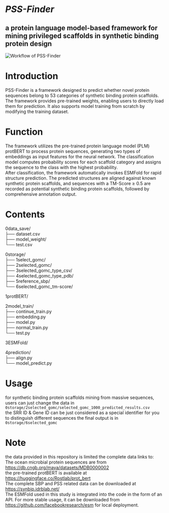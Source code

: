 
***PSS-Finder***
=
a protein language model-based framework for mining privileged scaffolds in synthetic binding protein design
-
![Workflow of PSS-Finder](PSS-Finder.png)

# Introduction  
PSS-Finder is a framework designed to predict whether novel protein sequences belong to 53 categories of synthetic binding protein scaffolds. The framework provides pre-trained weights, enabling users to directly load them for prediction. It also supports model training from scratch by modifying the training dataset.

# Function  
The framework utilizes the pre-trained protein language model (PLM) protBERT to process protein sequences, generating two types of embeddings as input features for the neural network. The classification model computes probability scores for each scaffold category and assigns the sequence to the class with the highest probability.  
After classification, the framework automatically invokes ESMFold for rapid structure prediction. The predicted structures are aligned against known synthetic protein scaffolds, and sequences with a TM-Score ≥ 0.5 are recorded as potential synthetic binding protein scaffolds, followed by comprehensive annotation output.

# Contents
0data_save/  
├── dataset.csv  
├── model_weight/  
└── test.csv  
  
0storage/  
├── 1select_gomc/  
├── 2selected_gomc/  
├── 3selected_gomc_type_csv/  
├── 4selected_gomc_type_pdb/  
├── 5reference_sbp/  
└── 6selected_gomc_tm-score/  
  
1protBERT/
  
2model_train/  
├── continue_train.py  
├── embedding.py  
├── model.py  
├── normal_train.py  
└── test.py  
  
3ESMFold/  
  
4prediction/  
├── align.py  
└── model_predict.py  

# Usage
for synthetic binding protein scaffolds mining from massive sequences, users can just change the data in `0storage/2selected_gomc/selected_gomc_1000_predicted_results.csv`  
the SRR ID & Gene ID can be just considered as a special identifier for you to distinguish different sequences
the final output is in `0storage/6selected_gomc`  

# Note
the data provided in this repository is limited
the complete data links to:  
The ocean microbial protein sequences are from https://db.cngb.org/maya/datasets/MDB0000002  
the pre-trained protBERT is available at https://huggingface.co/Rostlab/prot_bert  
The complete SBP and PSS related data can be downloaded at https://synbip.idrblab.net/  
The ESMFold used in this study is integrated into the code in the form of an API. For more stable usage, it can be downloaded from https://github.com/facebookresearch/esm for local deployment.    

